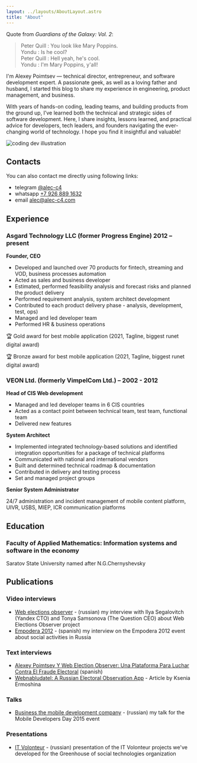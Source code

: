 ```yaml
---
layout: ../layouts/AboutLayout.astro
title: "About"
---
```


Quote from _Guardians of the Galaxy: Vol. 2_:

> Peter Quill : You look like Mary Poppins.<br>
> Yondu : Is he cool?<br>
> Peter Quill : Hell yeah, he's cool.<br>
> Yondu : I'm Mary Poppins, y'all!

I'm Alexey Poimtsev — technical director, entrepreneur, and software development expert. A passionate geek, as well as a loving father and husband, I started this blog to share my experience in engineering, product management, and business.

With years of hands-on coding, leading teams, and building products from the ground up, I’ve learned both the technical and strategic sides of software development. Here, I share insights, lessons learned, and practical advice for developers, tech leaders, and founders navigating the ever-changing world of technology. I hope you find it insightful and valuable!

<div>
  <img src="/alec-c4.jpg" class="w-auto mx-auto" alt="coding dev illustration">
</div>

## Contacts

You can also contact me directly using following links:

- telegram [@alec-c4](https://t.me/alec_c4)
- whatsapp [+7 926 889 1632](https://wa.me/79268891632)
- email [alec@alec-c4.com](alec@alec-c4.com)

## Experience

### Asgard Technology LLC (former Progress Engine) 2012 – present

**Founder, CEO**

- Developed and launched over 70 products for fintech, streaming and VOD, business processes automation
- Acted as sales and business developer
- Estimated, performed feasibility analysis and forecast risks and planned the product delivery
- Performed requirement analysis, system architect development
- Contributed to each product delivery phase - analysis, development, test, ops)
- Managed and led developer team
- Performed HR & business operations

🏆 Gold award for best mobile application (2021, Tagline, biggest runet digital award)

🏆 Bronze award for best mobile application (2021, Tagline, biggest runet digital award)

### VEON Ltd. (formerly VimpelCom Ltd.) – 2002 - 2012

**Head of CIS Web development**

- Managed and led developer teams in 6 CIS countries
- Acted as a contact point between technical team, test team, functional team
- Delivered new features

**System Architect**

- Implemented integrated technology-based solutions and identified integration opportunities for a package of technical platforms
- Communicated with national and international vendors
- Built and determined technical roadmap & documentation
- Contributed in delivery and testing process
- Set and managed project groups

**Senior System Administrator**

24/7 administration and incident management of mobile content platform, UIVR, USBS, MIEP, ICR communication platforms

## Education

### Faculty of Applied Mathematics: Information systems and software in the economy

Saratov State University named after N.G.Chernyshevsky

## Publications

### Video interviews

- [Web elections observer](https://www.youtube.com/watch?v=I9jQmU4kEeQ) - (russian) my interview with Ilya Segalovitch (Yandex CTO) and Tonya Samsonova (The Question CEO) about Web Elections Observer project
- [Empodera 2012](https://www.youtube.com/watch?v=zyywcrs-520) - (spanish) my interview on the Empodera 2012 event about social activities in Russia

### Text interviews

- [Alexey Poimtsev Y Web Election Observer: Una Plataforma Para Luchar Contra El Fraude Electoral](https://www.periodismociudadano.com/alexey-poimtsev-y-web-election-observer-una-plataforma-para-luchar-contra-el-fraude-electoral/) (spanish)
- [Webnabludatel: A Russian Electoral Observation App](https://scalar.usc.edu/works/civic-media-project/webnabludatel-russia) - Article by Ksenia Ermoshina

### Talks

- [Business the mobile development company](https://www.youtube.com/watch?v=nFjibKxKgR8) - (russian) my talk for the Mobile Developers Day 2015 event

### Presentations

- [IT Volonteur](https://www.youtube.com/watch?v=Lqgum2HgO-8) - (russian) presentation of the IT Volonteur projects we've developed for the Greenhouse of social technologies organization
